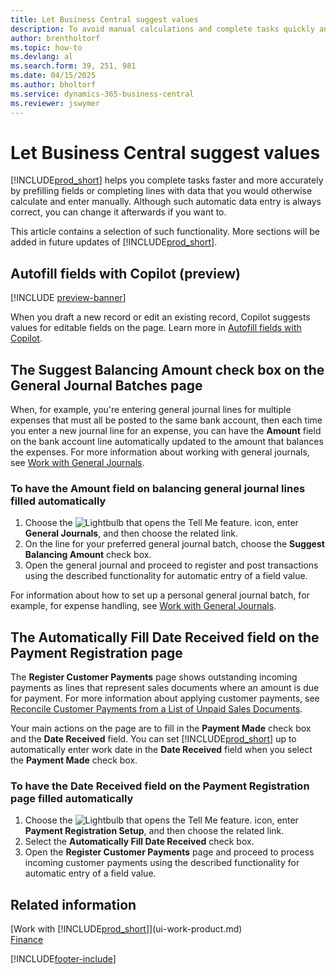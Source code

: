 ```yaml
---
title: Let Business Central suggest values
description: To avoid manual calculations and complete tasks quickly and accurately, you can set up automatic data entry so that Business Central fills in selected fields.
author: brentholtorf
ms.topic: how-to
ms.devlang: al
ms.search.form: 39, 251, 981
ms.date: 04/15/2025
ms.author: bholtorf
ms.service: dynamics-365-business-central
ms.reviewer: jswymer
---
```

# Let Business Central suggest values

[!INCLUDE[prod_short](includes/prod_short.md)] helps you complete tasks faster and more accurately by prefilling fields or completing lines with data that you would otherwise calculate and enter manually. Although such automatic data entry is always correct, you can change it afterwards if you want to.

This article contains a selection of such functionality. More sections will be added in future updates of [!INCLUDE[prod_short](includes/prod_short.md)].

## Autofill fields with Copilot (preview)

[!INCLUDE [preview-banner](~/../shared-content/shared/preview-includes/preview-banner-section.md)]

When you draft a new record or edit an existing record, Copilot suggests values for editable fields on the page. Learn more in [Autofill fields with Copilot](autofill-fields-with-copilot.md).

## The **Suggest Balancing Amount** check box on the **General Journal Batches** page

When, for example, you're entering general journal lines for multiple expenses that must all be posted to the same bank account, then each time you enter a new journal line for an expense, you can have the **Amount** field on the bank account line automatically updated to the amount that balances the expenses. For more information about working with general journals, see [Work with General Journals](ui-work-general-journals.md).

### To have the **Amount** field on balancing general journal lines filled automatically

1. Choose the ![Lightbulb that opens the Tell Me feature.](media/ui-search/search_small.png "Tell me what you want to do") icon, enter **General Journals**, and then choose the related link.
1. On the line for your preferred general journal batch, choose the **Suggest Balancing Amount** check box.
1. Open the general journal and proceed to register and post transactions using the described functionality for automatic entry of a field value.       

For information about how to set up a personal general journal batch, for example, for expense handling, see [Work with General Journals](ui-work-general-journals.md).

## The **Automatically Fill Date Received** field on the **Payment Registration** page

The **Register Customer Payments** page shows outstanding incoming payments as lines that represent sales documents where an amount is due for payment. For more information about applying customer payments, see [Reconcile Customer Payments from a List of Unpaid Sales Documents](receivables-how-reconcile-customer-payments-list-unpaid-sales-documents.md).

Your main actions on the page are to fill in the **Payment Made** check box and the **Date Received** field. You can set [!INCLUDE[prod_short](includes/prod_short.md)] up to automatically enter work date in the **Date Received** field when you select the **Payment Made** check box.

### To have the **Date Received** field on the **Payment Registration** page filled automatically

1. Choose the ![Lightbulb that opens the Tell Me feature.](media/ui-search/search_small.png "Tell me what you want to do") icon, enter **Payment Registration Setup**, and then choose the related link.
1. Select the **Automatically Fill Date Received** check box.
1. Open the **Register Customer Payments** page and proceed to process incoming customer payments using the described functionality for automatic entry of a field value.

## Related information

[Work with [!INCLUDE[prod_short](includes/prod_short.md)]](ui-work-product.md)  
[Finance](finance.md)  

[!INCLUDE[footer-include](includes/footer-banner.md)]
